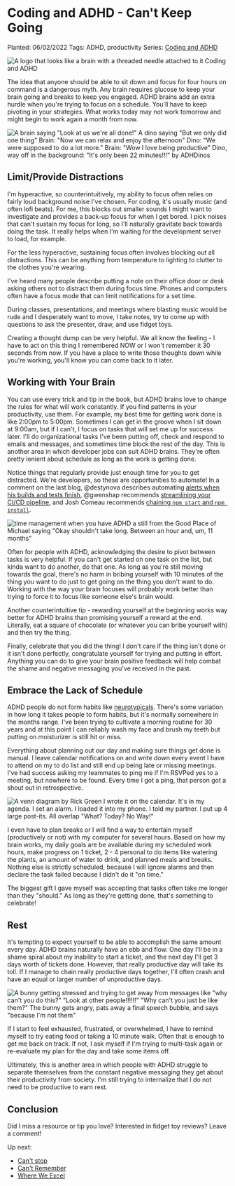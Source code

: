 # Coding and ADHD - Can't Keep Going

Planted: 06/02/2022
Tags: ADHD, productivity
Series: [Coding and ADHD](/series.html?series=ADHD)

![A logo that looks like a brain with a threaded needle attached to it Coding and ADHD](https://images.abbeyperini.com/ADHD-series/coding&adhd.png)

The idea that anyone should be able to sit down and focus for four hours on command is a dangerous myth. Any brain requires glucose to keep your brain going and breaks to keep you engaged. ADHD brains add an extra hurdle when you're trying to focus on a schedule. You'll have to keep pivoting in your strategies. What works today may not work tomorrow and might begin to work again a month from now.

![A brain saying "Look at us we're all done!" A dino saying "But we only did one thing" Brain: "Now we can relax and enjoy the afternoon" Dino: "We were supposed to do a lot more." Brain: "Wow I love being productive" Dino, way off in the background: "It's only been 22 minutes!!!" by ADHDinos](https://images.abbeyperini.com/ADHD-series/dino.jpeg)

## Limit/Provide Distractions

I'm hyperactive, so counterintuitively, my ability to focus often relies on fairly loud background noise I've chosen. For coding, it's usually music (and often lofi beats). For me, this blocks out smaller sounds I might want to investigate and provides a back-up focus for when I get bored. I pick noises that can't sustain my focus for long, so I'll naturally gravitate back towards doing the task. It really helps when I'm waiting for the development server to load, for example.

For the less hyperactive, sustaining focus often involves blocking out all distractions. This can be anything from temperature to lighting to clutter to the clothes you're wearing.

I've heard many people describe putting a note on their office door or desk asking others not to distract them during focus time. Phones and computers often have a focus mode that can limit notifications for a set time.

During classes, presentations, and meetings where blasting music would be rude and I desperately want to move, I take notes, try to come up with questions to ask the presenter, draw, and use fidget toys.

Creating a thought dump can be very helpful. We all know the feeling - I have to act on this thing I remembered NOW or I won't remember it 30 seconds from now. If you have a place to write those thoughts down while you're working, you'll know you can come back to it later.

## Working with Your Brain

You can use every trick and tip in the book, but ADHD brains love to change the rules for what will work constantly. If you find patterns in your productivity, use them. For example, my best time for getting work done is like 2:00pm to 5:00pm. Sometimes I can get in the groove when I sit down at 9:00am, but if I can't, I focus on tasks that will set me up for success later. I'll do organizational tasks I've been putting off, check and respond to emails and messages, and sometimes time block the rest of the day. This is another area in which developer jobs can suit ADHD brains. They're often pretty lenient about schedule as long as the work is getting done.

Notice things that regularly provide just enough time for you to get distracted. We're developers, so these are opportunities to automate! In a comment on the last blog, @destynova describes automating [alerts when his builds and tests finish](https://dev.to/destynova/comment/1p49d), @gwenshap recommends [streamlining your CI/CD pipeline](https://dev.to/gwenshap/comment/1p3dl), and Josh Comeau recommends [chaining `npm start` and `npm install`](https://www.joshwcomeau.com/javascript/terminal-for-js-devs/#chaining-commands).

![time management when you have ADHD a still from the Good Place of Michael saying "Okay shouldn't take long. Between an hour and, um, 11 months"](https://images.abbeyperini.com/ADHD-series/time.jpeg)

Often for people with ADHD, acknowledging the desire to pivot between tasks is very helpful. If you can't get started on one task on the list, but kinda want to do another, do that one. As long as you're still moving towards the goal, there's no harm in bribing yourself with 10 minutes of the thing you want to do just to get going on the thing you don't want to do. Working with the way your brain focuses will probably work better than trying to force it to focus like someone else's brain would.

Another counterintuitive tip - rewarding yourself at the beginning works way better for ADHD brains than promising yourself a reward at the end. Literally, eat a square of chocolate (or whatever you can bribe yourself with) and then try the thing.

Finally, celebrate that you did the thing! I don't care if the thing isn't done or it isn't done perfectly, congratulate yourself for trying and putting in effort. Anything you can do to give your brain positive feedback will help combat the shame and negative messaging you've received in the past.

## Embrace the Lack of Schedule

ADHD people do not form habits like [neurotypicals](https://www.verywellhealth.com/what-does-it-mean-to-be-neurotypical-260047). There's some variation in how long it takes people to form habits, but it's normally somewhere in the months range. I've been trying to cultivate a morning routine for 30 years and at this point I can reliably wash my face and brush my teeth but putting on moisturizer is still hit or miss.

Everything about planning out our day and making sure things get done is manual. I leave calendar notifications on and write down every event I have to attend on my to do list and still end up being late or missing meetings. I've had success asking my teammates to ping me if I'm RSVPed yes to a meeting, but nowhere to be found. Every time I got a ping, that person got a shout out in retrospective.

![A venn diagram by Rick Green I wrote it on the calendar. It's in my agenda. I set an alarm. I loaded it into my phone. I told my partner. I put up 4 large post-its. All overlap "What? Today? No Way!"](https://images.abbeyperini.com/ADHD-series/Venn.jpeg)

I even have to plan breaks or I will find a way to entertain myself (productively or not) with my computer for several hours. Based on how my brain works, my daily goals are be available during my scheduled work hours, make progress on 1 ticket, 2 - 4 personal to do items like watering the plants, an amount of water to drink, and planned meals and breaks. Nothing else is strictly scheduled, because I will ignore alarms and then declare the task failed because I didn't do it "on time."

The biggest gift I gave myself was accepting that tasks often take me longer than they "should." As long as they're getting done, that's something to celebrate!

## Rest

It's tempting to expect yourself to be able to accomplish the same amount every day. ADHD brains naturally have an ebb and flow. One day I'll be in a shame spiral about my inability to start a ticket, and the next day I'll get 3 days worth of tickets done. However, that really productive day will take its toll. If I manage to chain really productive days together, I'll often crash and have an equal or larger number of unproductive days.

![A bunny getting stressed and trying to get away from messages like "why can't you do this?" "Look at other people!!!!!!" "Why can't you just be like them?" The bunny gets angry, pats away a final speech bubble, and says "because I'm not them"](https://images.abbeyperini.com/ADHD-series/bunny.jpeg)

If I start to feel exhausted, frustrated, or overwhelmed, I have to remind myself to try eating food or taking a 10 minute walk. Often that is enough to get me back on track. If not, I ask myself if I'm trying to multi-task again or re-evaluate my plan for the day and take some items off.

Ultimately, this is another area in which people with ADHD struggle to separate themselves from the constant negative messaging they get about their productivity from society. I'm still trying to internalize that I do not need to be productive to earn rest.

## Conclusion

Did I miss a resource or tip you love? Interested in fidget toy reviews? Leave a comment!

Up next:

- [Can't stop](/blog.html?blog=ADHD-4)
- [Can't Remember](/blog.html?blog=ADHD-5)
- [Where We Excel](/blog.html?blog=ADHD-6)
